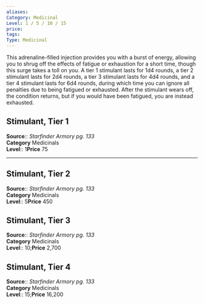 ```yaml
---
aliases: 
Category: Medicinal
Level: 1 / 5 / 10 / 15
price:  
tags: 
Type: Medicinal
---
```

This adrenaline-filled injection provides you with a burst of energy, allowing you to shrug off the effects of fatigue or exhaustion for a short time, though this surge takes a toll on you. A tier 1 stimulant lasts for 1d4 rounds, a tier 2 stimulant lasts for 2d4 rounds, a tier 3 stimulant lasts for 4d4 rounds, and a tier 4 stimulant lasts for 6d4 rounds, during which time you can ignore all penalties due to being fatigued or exhausted. After the stimulant wears off, the condition returns, but if you would have been fatigued, you are instead exhausted.  

## Stimulant, Tier 1

**Source**:: _Starfinder Armory pg. 133_  
**Category** Medicinals  
**Level**:: 1**Price** 75

---

## Stimulant, Tier 2

**Source**:: _Starfinder Armory pg. 133_  
**Category** Medicinals  
**Level**:: 5**Price** 450

## Stimulant, Tier 3

**Source**:: _Starfinder Armory pg. 133_  
**Category** Medicinals  
**Level**:: 10;**Price** 2,700

## Stimulant, Tier 4

**Source**:: _Starfinder Armory pg. 133_  
**Category** Medicinals  
**Level**:: 15;**Price** 16,200
